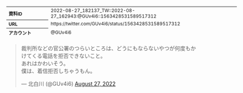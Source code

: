 <table style="font-size: 9pt; width: 610px; margin-bottom: 20px; height: 80px;">
<tbody>
    <tr>
        <th align=left>資料ID</th>
        <td align=left>2022-08-27_182137_TW::2022-08-27_162943:@GUv4i6::1563428531589517312</td>
    </tr>
    <tr>
        <th align=left>URL</th>
        <td align=left>https://twitter.com/GUv4i6/status/1563428531589517312</td>
    </tr>
    <tr>
        <th align=left>アカウント</th>
        <td align=left>@GUv4i6</td>
    </tr>
    <tr>
        <th align=left>ユーザ名</th>
        <td align=left>北白川</td>
    </tr>
    <tr>
        <th align=left>ツイートの記録日時</th>
        <td align=left>2022-08-27_182137_</td>
    </tr>
</tbody>
</table>
<blockquote class="twitter-tweet" data-width="450"  data-lang="ja"><p lang="ja" dir="ltr">裁判所などの官公署のつらいところは、どうにもならないやつが何度もかけてくる電話を拒否できないこと。<br>あれはかわいそう。<br>僕は、着信拒否しちゃうもん。</p>&mdash; 北白川 (@GUv4i6) <a href="https://twitter.com/GUv4i6/status/1563428531589517312?ref_src=twsrc%5Etfw">August 27, 2022</a></blockquote>
<script async src="https://platform.twitter.com/widgets.js" charset="utf-8"></script>


